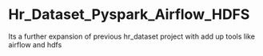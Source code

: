 # Hr_Dataset_Pyspark_Airflow_HDFS
Its a further expansion of previous hr_dataset project with add up tools like airflow and hdfs

